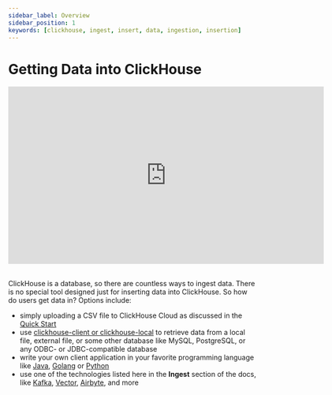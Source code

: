 ```yaml
---
sidebar_label: Overview
sidebar_position: 1
keywords: [clickhouse, ingest, insert, data, ingestion, insertion]
---
```


# Getting Data into ClickHouse

<div class='vimeo-container'>
  <iframe src="https://player.vimeo.com/video/751409158?h=54cfbce3b9"
    width="640"
    height="360"
    frameborder="0"
    allow="autoplay;
    fullscreen;
    picture-in-picture"
    allowfullscreen>
  </iframe>
</div>

<br/>

ClickHouse is a database, so there are countless ways to ingest data. There is no special tool designed just for inserting data into ClickHouse. So how do users get data in? Options include:

- simply uploading a CSV file to ClickHouse Cloud as discussed in the [Quick Start](../../quick-start.mdx)
- use [clickhouse-client or clickhouse-local](../clickhouse-client-local.md) to retrieve data from a local file, external file, or some other database like MySQL, PostgreSQL, or any ODBC- or JDBC-compatible database
- write your own client application in your favorite programming language like [Java](/docs/en/integrations/jdbc), [Golang](https://github.com/clickhouse/clickHouse-go#readme) or [Python](https://github.com/clickhouse/clickhouse-connect#readme)
- use one of the technologies listed here in the **Ingest** section of the docs, like [Kafka](/docs/en/integrations/kafka), [Vector](./vector-to-clickhouse.md), [Airbyte](./airbyte-and-clickhouse.md), and more


